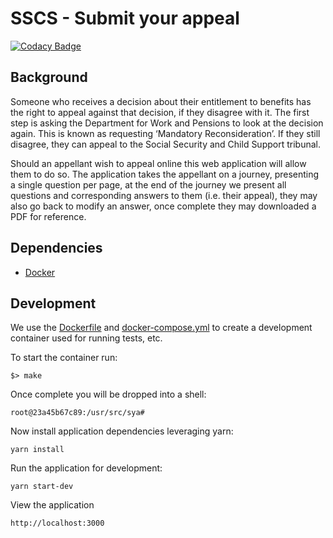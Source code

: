 # SSCS - Submit your  appeal

[![Codacy Badge](https://api.codacy.com/project/badge/Grade/7cfcc31911754eb88285c2e57556c0a6)](https://www.codacy.com/app/iguannago/submit-your-appeal?utm_source=github.com&utm_medium=referral&utm_content=hmcts/submit-your-appeal&utm_campaign=badger)


## Background
Someone who receives a decision about their entitlement to benefits has the right to appeal against that decision,
if they disagree with it. The first step is asking the Department for Work and Pensions to look at the decision again. 
This is known as requesting ‘Mandatory Reconsideration’. If they still disagree, they can appeal to the Social Security 
and Child Support tribunal. 

Should an appellant wish to appeal online this web application will allow them to do so. The application takes the 
appellant on a journey, presenting a single question per page, at the end of the journey we present all questions and 
corresponding answers to them (i.e. their appeal), they may also go back to modify an answer, once complete 
they may downloaded a PDF for reference.

## Dependencies
 - [Docker](https://www.docker.com/)

## Development

We use the [Dockerfile] and [docker-compose.yml] to create a development container used for running tests, etc.

To start the container run:

    $> make

Once complete you will be dropped into a shell:
 
    root@23a45b67c89:/usr/src/sya#
    
Now install application dependencies leveraging yarn:

    yarn install

Run the application for development:

    yarn start-dev
    
View the application

    http://localhost:3000

[Dockerfile]:Dockerfile
[docker-compose.yml]:docker-compose.yml
